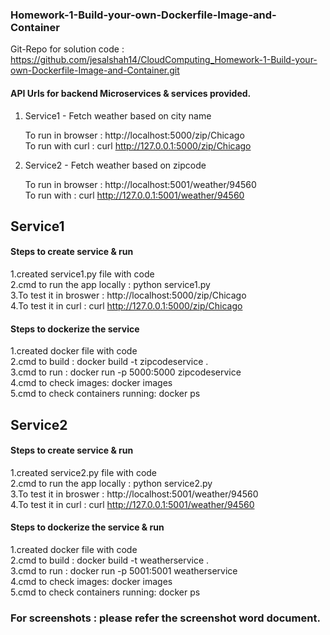 ### Homework-1-Build-your-own-Dockerfile-Image-and-Container

Git-Repo for solution code  : https://github.com/jesalshah14/CloudComputing_Homework-1-Build-your-own-Dockerfile-Image-and-Container.git

#### API Urls for backend Microservices & services provided.
1. Service1  - Fetch weather based on city name<br/>

    To run in browser   : http://localhost:5000/zip/Chicago<br/>
    To run with curl    : curl http://127.0.0.1:5000/zip/Chicago<br/>

2. Service2  - Fetch weather based on zipcode<br/>

    To run in browser   : http://localhost:5001/weather/94560<br/>
    To run with         : curl http://127.0.0.1:5001/weather/94560<br/>
    
## Service1

#### Steps to create service & run 
1.created service1.py file with code<br/>
2.cmd to run the app locally  : python service1.py<br/>
3.To test it in broswer       : http://localhost:5000/zip/Chicago<br/>
4.To test it in curl          : curl http://127.0.0.1:5000/zip/Chicago<br/>
                
#### Steps to dockerize the service
1.created docker file with code<br/>
2.cmd to build : docker build -t zipcodeservice .<br/>
3.cmd to run   : docker run -p 5000:5000 zipcodeservice<br/>
4.cmd to check images: docker images<br/>
5.cmd to check containers running: docker ps<br/>

## Service2

#### Steps to create service & run 
1.created service2.py file with code<br/>
2.cmd to run the app locally  : python service2.py<br/>
3.To test it in broswer       : http://localhost:5001/weather/94560<br/>
4.To test it in curl          : curl http://127.0.0.1:5001/weather/94560<br/>
                
#### Steps to dockerize the service & run 
1.created docker file with code<br/>
2.cmd to build : docker build -t weatherservice .<br/>
3.cmd to run   : docker run -p 5001:5001 weatherservice<br/>
4.cmd to check images: docker images<br/>
5.cmd to check containers running: docker ps<br/>
         
### For screenshots : please refer the screenshot word document.
